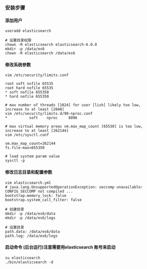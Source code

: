 ### 安装步骤
    
#### 添加用户
    useradd elasticsearch 
    
    # 设置目录权限
    chown -R elasticsearch elasticsearch-6.0.0
    mkdir -p /data/es6
    chown -R elasticsearch /data/es6
    
    
#### 修改系统参数
    vim /etc/security/limits.conf
    
    root soft nofile 65535
    root hard nofile 65535
    * soft nofile 655350
    * hard nofile 655350

    # max number of threads [1024] for user [lish] likely too low, increase to at least [2048]
    vim /etc/security/limits.d/90-nproc.conf
    *          soft    nproc     8096

    # max virtual memory areas vm.max_map_count [65530] is too low, increase to at least [262144]
    vim /etc/sysctl.conf
    
    vm.max_map_count=262144
    fs.file-max=655350
    
    # load system param value
    sysctl -p
    
#### 修改日志目录和配置参数
    vim elasticsearch.yml
    # java.lang.UnsupportedOperationException: seccomp unavailable: CONFIG_SECCOMP not compiled ...
    bootstrap.memory_lock: false
    bootstrap.system_call_filter: false    

    # 创建目录
    mkdir -p /data/es6/data
    mkdir -p /data/es6/logs

    # 设置目录
    path.data: /data/es6/data
    path.log: /data/es6/logs

#### 启动命令 (后台运行)注意需要用elasticsearch 账号来启动
    su elasticsearch
    ./bin/elasticsearch -d

